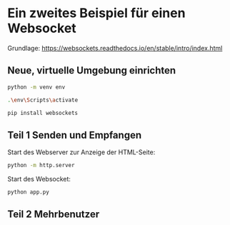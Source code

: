 # Ein zweites Beispiel für einen Websocket

Grundlage: https://websockets.readthedocs.io/en/stable/intro/index.html

## Neue, virtuelle Umgebung einrichten

``` sh
python -m venv env
```

``` sh
.\env\Scripts\activate
```

``` sh
pip install websockets
```

## Teil 1 Senden und Empfangen

Start des Webserver zur Anzeige der HTML-Seite:

``` sh
python -m http.server
```

Start des Websocket:

``` sh
python app.py
```

## Teil 2 Mehrbenutzer